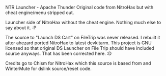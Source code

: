 NTR Launcher - Apache Thunder 
Original code from NitroHax but with cheat engine/menu stripped out.

Launcher side of NitroHax without the cheat engine. Nothing much else to say about it. :P

The source to "Launch DS Cart" on FileTrip was never released. I rebuilt it after ahezard ported NitroHax to latest devkitarm. This project is GNU licensed so that original DS Launcher on File Trip should have included source anyways.
That has been corrected here. :D

Credits go to Chism for NitroHax which this source is based from and WinterMute for dslink source/reset code.